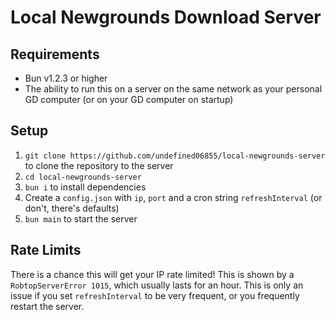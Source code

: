 # Local Newgrounds Download Server

## Requirements
- Bun v1.2.3 or higher
- The ability to run this on a server on the same network as your personal GD computer (or on your GD computer on startup)

## Setup
1. `git clone https://github.com/undefined06855/local-newgrounds-server` to clone the repository to the server
1. `cd local-newgrounds-server`
1. `bun i` to install dependencies
1. Create a `config.json` with `ip`, `port` and a cron string `refreshInterval` (or don't, there's defaults)
1. `bun main` to start the server

## Rate Limits
There is a chance this will get your IP rate limited! This is shown by a `RobtopServerError 1015`, which usually lasts for an hour. This is only an issue if you set `refreshInterval` to be very frequent, or you frequently restart the server.
